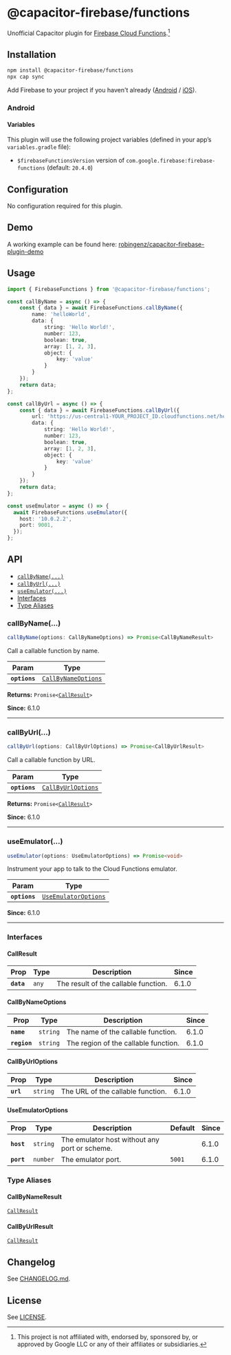 # @capacitor-firebase/functions

Unofficial Capacitor plugin for [Firebase Cloud Functions](https://firebase.google.com/docs/functions/).[^1]

## Installation

```bash
npm install @capacitor-firebase/functions
npx cap sync
```

Add Firebase to your project if you haven't already ([Android](https://firebase.google.com/docs/android/setup) / [iOS](https://firebase.google.com/docs/ios/setup)).

### Android

#### Variables

This plugin will use the following project variables (defined in your app’s `variables.gradle` file):

- `$firebaseFunctionsVersion` version of `com.google.firebase:firebase-functions` (default: `20.4.0`)

## Configuration

No configuration required for this plugin.

## Demo

A working example can be found here: [robingenz/capacitor-firebase-plugin-demo](https://github.com/robingenz/capacitor-firebase-plugin-demo)

## Usage

```typescript
import { FirebaseFunctions } from '@capacitor-firebase/functions';

const callByName = async () => {
    const { data } = await FirebaseFunctions.callByName({
        name: 'helloWorld',
        data: {
            string: 'Hello World!',
            number: 123,
            boolean: true,
            array: [1, 2, 3],
            object: {
                key: 'value'
            }
        }
    });
    return data;
};

const callByUrl = async () => {
    const { data } = await FirebaseFunctions.callByUrl({
        url: 'https://us-central1-YOUR_PROJECT_ID.cloudfunctions.net/helloWorld',
        data: {
            string: 'Hello World!',
            number: 123,
            boolean: true,
            array: [1, 2, 3],
            object: {
                key: 'value'
            }
        }
    });
    return data;
};

const useEmulator = async () => {
  await FirebaseFunctions.useEmulator({
    host: '10.0.2.2',
    port: 9001,
  });
};
```

## API

<docgen-index>

* [`callByName(...)`](#callbyname)
* [`callByUrl(...)`](#callbyurl)
* [`useEmulator(...)`](#useemulator)
* [Interfaces](#interfaces)
* [Type Aliases](#type-aliases)

</docgen-index>

<docgen-api>
<!--Update the source file JSDoc comments and rerun docgen to update the docs below-->

### callByName(...)

```typescript
callByName(options: CallByNameOptions) => Promise<CallByNameResult>
```

Call a callable function by name.

| Param         | Type                                                            |
| ------------- | --------------------------------------------------------------- |
| **`options`** | <code><a href="#callbynameoptions">CallByNameOptions</a></code> |

**Returns:** <code>Promise&lt;<a href="#callresult">CallResult</a>&gt;</code>

**Since:** 6.1.0

--------------------


### callByUrl(...)

```typescript
callByUrl(options: CallByUrlOptions) => Promise<CallByUrlResult>
```

Call a callable function by URL.

| Param         | Type                                                          |
| ------------- | ------------------------------------------------------------- |
| **`options`** | <code><a href="#callbyurloptions">CallByUrlOptions</a></code> |

**Returns:** <code>Promise&lt;<a href="#callresult">CallResult</a>&gt;</code>

**Since:** 6.1.0

--------------------


### useEmulator(...)

```typescript
useEmulator(options: UseEmulatorOptions) => Promise<void>
```

Instrument your app to talk to the Cloud Functions emulator.

| Param         | Type                                                              |
| ------------- | ----------------------------------------------------------------- |
| **`options`** | <code><a href="#useemulatoroptions">UseEmulatorOptions</a></code> |

**Since:** 6.1.0

--------------------


### Interfaces


#### CallResult

| Prop       | Type             | Description                          | Since |
| ---------- | ---------------- | ------------------------------------ | ----- |
| **`data`** | <code>any</code> | The result of the callable function. | 6.1.0 |


#### CallByNameOptions

| Prop         | Type                | Description                          | Since |
| ------------ | ------------------- | ------------------------------------ | ----- |
| **`name`**   | <code>string</code> | The name of the callable function.   | 6.1.0 |
| **`region`** | <code>string</code> | The region of the callable function. | 6.1.0 |


#### CallByUrlOptions

| Prop      | Type                | Description                       | Since |
| --------- | ------------------- | --------------------------------- | ----- |
| **`url`** | <code>string</code> | The URL of the callable function. | 6.1.0 |


#### UseEmulatorOptions

| Prop       | Type                | Description                                   | Default           | Since |
| ---------- | ------------------- | --------------------------------------------- | ----------------- | ----- |
| **`host`** | <code>string</code> | The emulator host without any port or scheme. |                   | 6.1.0 |
| **`port`** | <code>number</code> | The emulator port.                            | <code>5001</code> | 6.1.0 |


### Type Aliases


#### CallByNameResult

<code><a href="#callresult">CallResult</a></code>


#### CallByUrlResult

<code><a href="#callresult">CallResult</a></code>

</docgen-api>

## Changelog

See [CHANGELOG.md](https://github.com/capawesome-team/capacitor-firebase/blob/main/packages/functions/CHANGELOG.md).

## License

See [LICENSE](https://github.com/capawesome-team/capacitor-firebase/blob/main/packages/functions/LICENSE).

[^1]: This project is not affiliated with, endorsed by, sponsored by, or approved by Google LLC or any of their affiliates or subsidiaries.
